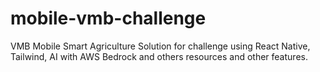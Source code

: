 # mobile-vmb-challenge
VMB Mobile Smart Agriculture Solution for challenge using React Native, Tailwind, AI with AWS Bedrock and others resources and other features.
